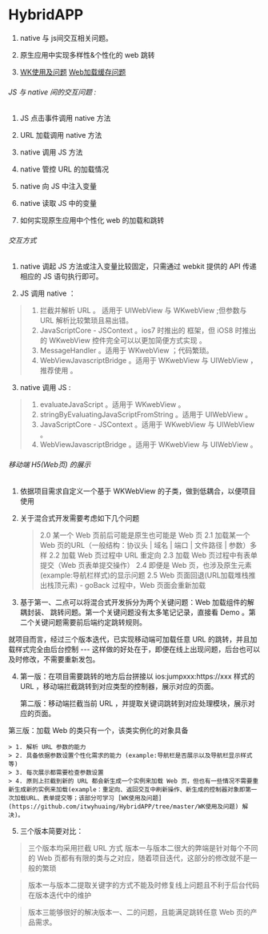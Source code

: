 # HybridAPP
  1. native 与 js间交互相关问题。

  2. 原生应用中实现多样性&个性化的 web 跳转

  3. [WK使用及问题](https://github.com/itwyhuaing/HybridAPP/tree/master/WK使用及问题)  [Web加载缓存问题](https://github.com/itwyhuaing/HybridAPP/tree/master/Web加载缓存问题)


###### JS 与 native 间的交互问题 :

1. JS 点击事件调用 native 方法

2. URL 加载调用 native 方法

3. native 调用 JS 方法

4. native 管控 URL 的加载情况

5. native 向 JS 中注入变量

6. native 读取 JS 中的变量

7. 如何实现原生应用中个性化 web 的加载和跳转

###### 交互方式

1. native 调起 JS 方法或注入变量比较固定，只需通过 webkit 提供的 API 传递相应的 JS 语句执行即可。

2. JS 调用 native ：

  > 1. 拦截并解析 URL 。 适用于 UIWebView 与 WKwebView ;但参数与 URL 解析比较繁琐且易出错。
  > 2. JavaScriptCore - JSContext 。ios7 时推出的 框架，但 iOS8 时推出的 WKwebView 控件完全可以以更加简便方式实现 。
  > 3. MessageHandler 。适用于 WKwebView ；代码繁琐。
  > 4. WebViewJavascriptBridge 。适用于 WKwebView 与 UIWebView ，推荐使用 。


3. native 调用 JS :

  > 1. evaluateJavaScript 。适用于  WKwebView 。
  > 2. stringByEvaluatingJavaScriptFromString 。适用于 UIWebView 。
  > 3. JavaScriptCore - JSContext 。适用于 WKwebView 与 UIWebView 。
  > 4. WebViewJavascriptBridge 。适用于 WKwebView 与 UIWebView 。


###### 移动端 H5(Web页) 的展示

1. 依据项目需求自定义一个基于 WKWebView 的子类，做到低耦合，以便项目使用

2. 关于混合式开发需要考虑如下几个问题

    > 2.0 某一个 Web 页前后可能是原生也可能是 Web 页
    > 2.1 加载某一个 Web 页的URL（一般结构：协议头 | 域名 | 端口 | 文件路径 | 参数）多样
    > 2.2 加载 Web 页过程中 URL 重定向
    > 2.3 加载 Web 页过程中有表单提交（Web 页表单提交操作）
    > 2.4 即便是 Web 页，也涉及原生元素(example:导航栏样式)的显示问题
    > 2.5 Web 页面回退(URL加载堆栈推出栈顶元素) - goBack 过程中，Web 页面会重新加载

3. 基于第一、二点可以将混合式开发拆分为两个关键问题：Web 加载组件的解耦封装、 跳转问题。第一个关键问题没有太多笔记记录，直接看 Demo 。第二个关键问题需要前后端约定跳转规则。

就项目而言，经过三个版本迭代，已实现移动端可加载任意 URL 的跳转，并且加载样式完全由后台控制 --- 这样做的好处在于，即便在线上出现问题，后台也可以及时修改，不需要重新发包。

4. 第一版：在项目需要跳转的地方后台拼接以  ios:jumpxxx:https://xxx 样式的 URL ，移动端拦截跳转到对应类型的控制器，展示对应的页面。

   第二版：移动端拦截当前 URL ，并提取关键词跳转到对应处理模块，展示对应的页面。


第三版：加载 Web 的类只有一个，该类实例化的对象具备

    > 1. 解析 URL 参数的能力
    > 2. 具备依据参数设置个性化需求的能力 (example:导航栏是否展示以及导航栏显示样式等)
    > 3. 每次展示都需要检查参数设置
    > 4. 原则上拦截到新的 URL 都会新生成一个实例来加载 Web 页，但也有一些情况不需要重新生成新的实例来加载(example：重定向、返回交互中刷新操作、新生成的控制器对象即第一次加载URL、表单提交等；该部分可学习 [WK使用及问题](https://github.com/itwyhuaing/HybridAPP/tree/master/WK使用及问题) 解决)。

5. 三个版本简要对比：

 > 三个版本均采用拦截 URL 方式
  版本一与版本二很大的弊端是针对每个不同的 Web 页都有有限的类与之对应，随着项目迭代，这部分的修改就不是一般的繁琐

 > 版本一与版本二提取关键字的方式不能及时修复线上问题且不利于后台代码在版本迭代中的维护

 > 版本三能够很好的解决版本一、二的问题，且能满足跳转任意 Web 页的产品需求。
